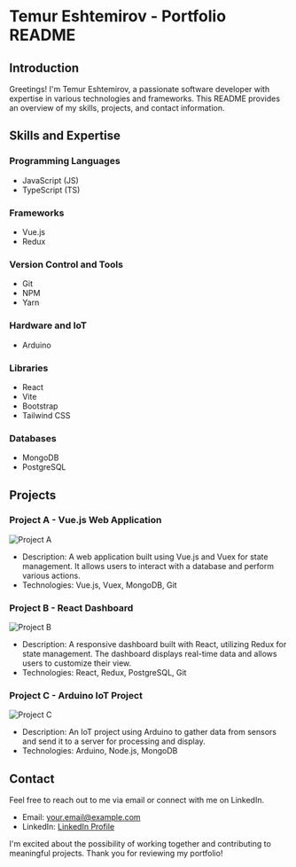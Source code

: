 # Temur Eshtemirov - Portfolio README

## Introduction
Greetings! I'm Temur Eshtemirov, a passionate software developer with expertise in various technologies and frameworks. This README provides an overview of my skills, projects, and contact information.

## Skills and Expertise

### Programming Languages
- JavaScript (JS)
- TypeScript (TS)

### Frameworks
- Vue.js
- Redux

### Version Control and Tools
- Git
- NPM
- Yarn

### Hardware and IoT
- Arduino

### Libraries
- React
- Vite
- Bootstrap
- Tailwind CSS

### Databases
- MongoDB
- PostgreSQL

## Projects

### Project A - Vue.js Web Application
![Project A](images/project_a.png)
- Description: A web application built using Vue.js and Vuex for state management. It allows users to interact with a database and perform various actions.
- Technologies: Vue.js, Vuex, MongoDB, Git

### Project B - React Dashboard
![Project B](images/project_b.gif)
- Description: A responsive dashboard built with React, utilizing Redux for state management. The dashboard displays real-time data and allows users to customize their view.
- Technologies: React, Redux, PostgreSQL, Git

### Project C - Arduino IoT Project
![Project C](images/project_c.jpg)
- Description: An IoT project using Arduino to gather data from sensors and send it to a server for processing and display.
- Technologies: Arduino, Node.js, MongoDB

## Contact
Feel free to reach out to me via email or connect with me on LinkedIn.

- Email: your.email@example.com
- LinkedIn: [LinkedIn Profile](https://www.linkedin.com/in/temur-eshtemirov)

I'm excited about the possibility of working together and contributing to meaningful projects. Thank you for reviewing my portfolio!
